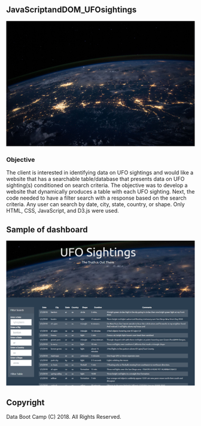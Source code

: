 ## JavaScriptandDOM_UFOsightings

![nasa](static/images/nasa.jpg)

### Objective

The client is interested in identifying data on UFO sightings and would like a website that has a searchable table/database that presents data on UFO sighting(s) conditioned on search criteria. The objective was to develop a website that dynamically produces a table with each UFO sighting. Next, the code needed to have a filter search with a response based on the search criteria. Any user can search by date, city, state, country, or shape. Only HTML, CSS, JavaScript, and D3.js were used.

## Sample of dashboard
![dashboard_form](static/images/dashboard_form.png)

## Copyright

Data Boot Camp (C) 2018. All Rights Reserved.
